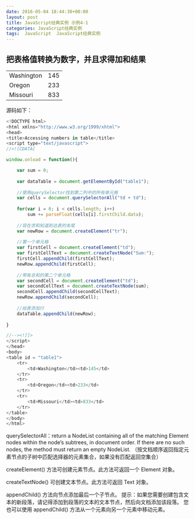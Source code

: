 ```yaml
---
date: 2016-05-04 18:44:30+00:00
layout: post
title: JavaScript经典实例 示例4-1
categories: JavaScript经典实例
tags:  JavaScript  JavaScript经典实例
---
```


把表格值转换为数字，并且求得加和结果
----------------

<!DOCTYPE html>
<html xmlns="http://www.w3.org/1999/xhtml">
<head>
<title>Accessing numbers in table</title>
<script type="text/javascript">
//<![CDATA[

window.onload = function(){

    var sum = 0;
    
    var dataTable = document.getElementById("table1");
    
    //使用querySelector找到第二列中的所有单元格
    var cells = document.querySelectorAll("td + td");
    
    for(var i = 0; i < cells.length; i++)
        sum += parseFloat(cells[i].firstChild.data);
    
    //现在求和知道到达表的末尾
    var newRow = document.createElement("tr");
    
    //第一个单元格
    var firstCell = document.createElement("td");
    var firstCellText = document.createTextNode("Sum:");
    firstCell.appendChild(firstCellText);
    newRow.appendChild(firstCell);
    
    //带有总和的第二个单元格
    var secondCell = document.createElement("td");
    var secondCellText = document.createTextNode(sum);
    secondCell.appendChild(secondCellText);
    newRow.appendChild(secondCell);
    
    //给表添加行
    dataTable.appendChild(newRow);
        
}

//--><!]]>
</script>
</head>
<body>
<table id = "table1">
    <tr>
        <td>Washington</td><td>145</td>
    </tr>
    <tr>
        <td>Oregon</td><td>233</td>
    </tr>
    <tr>
        <td>Missouri</td><td>833</td>
    </tr>
</table>
</body>
</html>


源码如下：

``` javascript
<!DOCTYPE html>
<html xmlns="http://www.w3.org/1999/xhtml">
<head>
<title>Accessing numbers in table</title>
<script type="text/javascript">
//<![CDATA[

window.onload = function(){

    var sum = 0;
    
    var dataTable = document.getElementById("table1");
    
    //使用querySelector找到第二列中的所有单元格
    var cells = document.querySelectorAll("td + td");
    
    for(var i = 0; i < cells.length; i++)
        sum += parseFloat(cells[i].firstChild.data);
    
    //现在求和知道到达表的末尾
    var newRow = document.createElement("tr");
    
    //第一个单元格
    var firstCell = document.createElement("td");
    var firstCellText = document.createTextNode("Sum:");
    firstCell.appendChild(firstCellText);
    newRow.appendChild(firstCell);
    
    //带有总和的第二个单元格
    var secondCell = document.createElement("td");
    var secondCellText = document.createTextNode(sum);
    secondCell.appendChild(secondCellText);
    newRow.appendChild(secondCell);
    
    //给表添加行
    dataTable.appendChild(newRow);
        
}

//--><!]]>
</script>
</head>
<body>
<table id = "table1">
    <tr>
        <td>Washington</td><td>145</td>
    </tr>
    <tr>
        <td>Oregon</td><td>233</td>
    </tr>
    <tr>
        <td>Missouri</td><td>833</td>
    </tr>
</table>
</body>
</html>
``` 

querySelectorAll：return a NodeList containing all of the matching Element nodes within the node’s subtrees, in document order. If there are no such nodes, the method must return an empty NodeList. （按文档顺序返回指定元素节点的子树中匹配选择器的元素集合，如果没有匹配返回空集合）

createElement() 方法可创建元素节点。此方法可返回一个 Element 对象。

createTextNode() 可创建文本节点。此方法可返回 Text 对象。

appendChild() 方法向节点添加最后一个子节点。
提示：如果您需要创建包含文本的新段落，请记得添加到段落的文本的文本节点，然后向文档添加该段落。
您也可以使用 appendChild() 方法从一个元素向另一个元素中移动元素。

